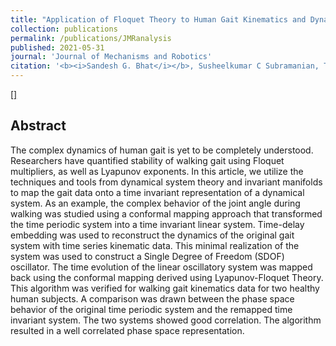 ```yaml
---
title: "Application of Floquet Theory to Human Gait Kinematics and Dynamics"
collection: publications
permalink: /publications/JMRanalysis
published: 2021-05-31
journal: 'Journal of Mechanisms and Robotics'
citation: '<b><i>Sandesh G. Bhat</i></b>, Susheelkumar C Subramanian, Thomas G. Sugar, Sangram Redkar.'
---
```


[[]](https://asmedigitalcollection.asme.org/mechanismsrobotics/article-abstract/13/6/061003/1098828/Application-of-Floquet-Theory-to-Human-Gait?redirectedFrom=fulltext)

## Abstract
The complex dynamics of human gait is yet to be completely understood. Researchers have quantified stability of walking gait using Floquet multipliers, as well as Lyapunov exponents. In this article, we utilize the techniques and tools from dynamical system theory and invariant manifolds to map the gait data onto a time invariant representation of a dynamical system. As an example, the complex behavior of the joint angle during walking was studied using a conformal mapping approach that transformed the time periodic system into a time invariant linear system. Time-delay embedding was used to reconstruct the dynamics of the original gait system with time series kinematic data. This minimal realization of the system was used to construct a Single Degree of Freedom (SDOF) oscillator.  The time evolution of the linear oscillatory system was mapped back using the conformal mapping derived using Lyapunov-Floquet Theory. This algorithm was verified for walking gait kinematics data for two healthy human subjects. A comparison was drawn between the phase space behavior of the original time periodic system and the remapped time invariant system. The two systems showed good correlation. The algorithm resulted in a well correlated phase space representation.
